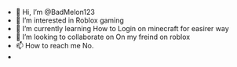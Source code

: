 - 👋 Hi, I’m @BadMelon123
- 👀 I’m interested in Roblox gaming
- 🌱 I’m currently learning How to Login on minecraft for easirer way
- 💞️ I’m looking to collaborate on On my freind on roblox
- 📫 How to reach me No.
- 

<!---
BadMelon123/BadMelon123 is a ✨ special ✨ repository because its `README.md` (this file) appears on your GitHub profile.
You can click the Preview link to take a look at your changes.
--->
